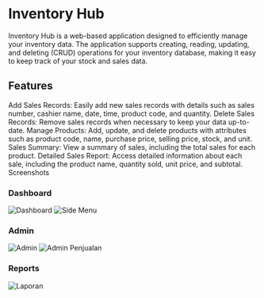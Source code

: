 # **Inventory Hub**
Inventory Hub is a web-based application designed to efficiently manage your inventory data. The application supports creating, reading, updating, and deleting (CRUD) operations for your inventory database, making it easy to keep track of your stock and sales data.

## Features
Add Sales Records: Easily add new sales records with details such as sales number, cashier name, date, time, product code, and quantity.
Delete Sales Records: Remove sales records when necessary to keep your data up-to-date.
Manage Products: Add, update, and delete products with attributes such as product code, name, purchase price, selling price, stock, and unit.
Sales Summary: View a summary of sales, including the total sales for each product.
Detailed Sales Report: Access detailed information about each sale, including the product name, quantity sold, unit price, and subtotal.
Screenshots

### Dashboard
![Dashboard](https://github.com/user-attachments/assets/449a43b4-801c-4400-a83b-14f93575606c)
![Side Menu](https://github.com/user-attachments/assets/330e10bc-b675-40f9-bbdc-e57ad911e0c2)

### Admin
![Admin](https://github.com/user-attachments/assets/de453cb6-f14c-4f6b-8d63-8cfa4be40cca)
![Admin Penjualan](https://github.com/user-attachments/assets/bfd6f2cc-fcbf-41a0-9983-f18ee46b0915)

### Reports
![Laporan](https://github.com/user-attachments/assets/b28729bf-a075-4ac6-bf34-9bb20048b96f)
